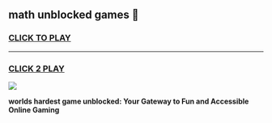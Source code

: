 
## math unblocked games 👋
<h3>
<a href="https://premium.freeplayer.one?title=math_unblocked_games&ref=13F">CLICK TO PLAY</a></h3>
<hr>

<h3>
<a href="https://premium.freeplayer.one?title=math_unblocked_games&ref=13F">CLICK 2 PLAY</a>
  
</h3>

<a href="https://premium.freeplayer.one?title=math_unblocked_games&ref=12F/"><img src="https://clearcache.store/games.png"></a>


**worlds hardest game unblocked: Your Gateway to Fun and Accessible Online Gaming**
